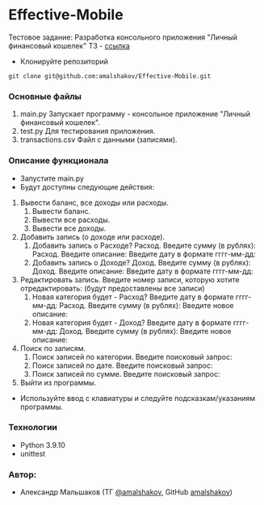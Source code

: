 # Effective-Mobile
Тестовое задание: Разработка консольного приложения "Личный финансовый кошелек"
ТЗ - [ссылка](https://docs.google.com/document/d/1IszyY0--qsbBdgRVcfQXDloJDtvnKW4QsS7xQg2IpY8/edit)
- Клонируйте репозиторий
```
git clone git@github.com:amalshakov/Effective-Mobile.git
```
### Основные файлы
1. main.py
Запускает программу - консольное приложение "Личный финансовый кошелек".
2. test.py
Для тестирования приложения.
3. transactions.csv
Файл с данными (записями).
### Описание функционала
- Запустите main.py
- Будут доступны следующие действия:
1. Вывести баланс, все доходы или расходы.
    1. Вывести баланс.
    2. Вывести все расходы.
    3. Вывести все доходы.
2. Добавить запись (о доходе или расходе).
    1. Добавить запись о Расходе?
        Расход. Введите сумму (в рублях):
        Расход. Введите описание:
        Введите дату в формате гггг-мм-дд:
    2. Добавить запись о Доходе?
        Доход. Введите сумму (в рублях):
        Доход. Введите описание:
        Введите дату в формате гггг-мм-дд:
3. Редактировать запись.
    Введите номер записи, которую хотите отредактировать: (будут предоставлены все записи)
    1. Новая категория будет - Расход?
    Введите дату в формате гггг-мм-дд:
    Расход. Введите сумму (в рублях):
    Введите новое описание:
    2. Новая категория будет - Доход?
    Введите дату в формате гггг-мм-дд:
    Доход. Введите сумму (в рублях):
    Введите новое описание:
4. Поиск по записям.
    1. Поиск записей по категории.
    Введите поисковый запрос:
    2. Поиск записей по дате.
    Введите поисковый запрос:
    3. Поиск записей по сумме.
    Введите поисковый запрос:
5. Выйти из программы.
- Используйте ввод с клавиатуры и следуйте подсказкам/указаниям программы.

### Технологии
- Python 3.9.10
- unittest

### Автор:
- Александр Мальшаков (ТГ [@amalshakov](https://t.me/amalshakov), GitHub [amalshakov](https://github.com/amalshakov/))